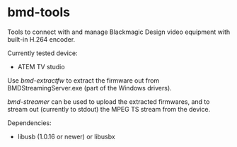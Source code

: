 bmd-tools
=========

Tools to connect with and manage Blackmagic Design video
equipment with built-in H.264 encoder.

Currently tested device:

 * ATEM TV studio

Use *bmd-extractfw* to extract the firmware out from
BMDStreamingServer.exe (part of the Windows drivers).

*bmd-streamer* can be used to upload the extracted firmwares,
and to stream out (currently to stdout) the MPEG TS stream
from the device.

Dependencies:
 * libusb (1.0.16 or newer) or libusbx
